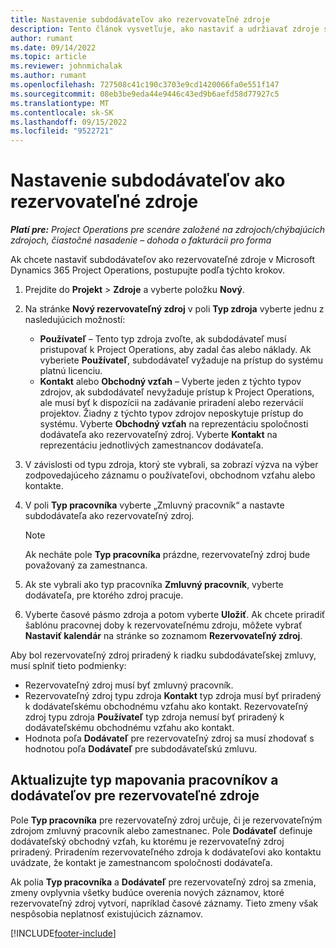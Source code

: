 ```yaml
---
title: Nastavenie subdodávateľov ako rezervovateľné zdroje
description: Tento článok vysvetľuje, ako nastaviť a udržiavať zdroje subdodávateľov, ktoré sú vytvorené od používateľov a kontaktov v systéme, aby ich bolo možné priradiť k subdodávateľským zmluvám v Microsoft Dynamics 365 Project Operations.
author: rumant
ms.date: 09/14/2022
ms.topic: article
ms.reviewer: johnmichalak
ms.author: rumant
ms.openlocfilehash: 727508c41c190c3703e9cd1420066fa0e551f147
ms.sourcegitcommit: 08eb3be9eda44e9446c43ed9b6aefd58d77927c5
ms.translationtype: MT
ms.contentlocale: sk-SK
ms.lasthandoff: 09/15/2022
ms.locfileid: "9522721"
---
```

# <a name="set-up-subcontractors-as-bookable-resources"></a>Nastavenie subdodávateľov ako rezervovateľné zdroje

_**Platí pre:** Project Operations pre scenáre založené na zdrojoch/chýbajúcich zdrojoch, čiastočné nasadenie – dohoda o fakturácii pro forma_

Ak chcete nastaviť subdodávateľov ako rezervovateľné zdroje v Microsoft Dynamics 365 Project Operations, postupujte podľa týchto krokov.

1. Prejdite do **Projekt** \> **Zdroje** a vyberte položku **Nový**.
2. Na stránke **Nový rezervovateľný zdroj** v poli **Typ zdroja** vyberte jednu z nasledujúcich možností:

    - **Používateľ** – Tento typ zdroja zvoľte, ak subdodávateľ musí pristupovať k Project Operations, aby zadal čas alebo náklady. Ak vyberiete **Používateľ**, subdodávateľ vyžaduje na prístup do systému platnú licenciu.
    - **Kontakt** alebo **Obchodný vzťah** – Vyberte jeden z týchto typov zdrojov, ak subdodávateľ nevyžaduje prístup k Project Operations, ale musí byť k dispozícii na zadávanie priradení alebo rezervácií projektov. Žiadny z týchto typov zdrojov neposkytuje prístup do systému. Vyberte **Obchodný vzťah** na reprezentáciu spoločnosti dodávateľa ako rezervovateľný zdroj. Vyberte **Kontakt** na reprezentáciu jednotlivých zamestnancov dodávateľa.

3. V závislosti od typu zdroja, ktorý ste vybrali, sa zobrazí výzva na výber zodpovedajúceho záznamu o používateľovi, obchodnom vzťahu alebo kontakte.
4. V poli **Typ pracovníka** vyberte „Zmluvný pracovník“ a nastavte subdodávateľa ako rezervovateľný zdroj.

    > [!NOTE]
    > Ak necháte pole **Typ pracovníka** prázdne, rezervovateľný zdroj bude považovaný za zamestnanca.

5. Ak ste vybrali ako typ pracovníka **Zmluvný pracovník**, vyberte dodávateľa, pre ktorého zdroj pracuje.
6. Vyberte časové pásmo zdroja a potom vyberte **Uložiť**. Ak chcete priradiť šablónu pracovnej doby k rezervovateľnému zdroju, môžete vybrať **Nastaviť kalendár** na stránke so zoznamom **Rezervovateľný zdroj**.

Aby bol rezervovateľný zdroj priradený k riadku subdodávateľskej zmluvy, musí splniť tieto podmienky:

- Rezervovateľný zdroj musí byť zmluvný pracovník.
- Rezervovateľný zdroj typu zdroja **Kontakt** typ zdroja musí byť priradený k dodávateľskému obchodnému vzťahu ako kontakt. Rezervovateľný zdroj typu zdroja **Používateľ** typ zdroja nemusí byť priradený k dodávateľskému obchodnému vzťahu ako kontakt.
- Hodnota poľa **Dodávateľ** pre rezervovateľný zdroj sa musí zhodovať s hodnotou poľa **Dodávateľ** pre subdodávateľskú zmluvu.

## <a name="update-the-type-of-worker-and-vendor-mapping-for-bookable-resources"></a>Aktualizujte typ mapovania pracovníkov a dodávateľov pre rezervovateľné zdroje

Pole **Typ pracovníka** pre rezervovateľný zdroj určuje, či je rezervovateľným zdrojom zmluvný pracovník alebo zamestnanec. Pole **Dodávateľ** definuje dodávateľský obchodný vzťah, ku ktorému je rezervovateľný zdroj priradený. Priradením rezervovateľného zdroja k dodávateľovi ako kontaktu uvádzate, že kontakt je zamestnancom spoločnosti dodávateľa.

Ak polia **Typ pracovníka** a **Dodávateľ** pre rezervovateľný zdroj sa zmenia, zmeny ovplyvnia všetky budúce overenia nových záznamov, ktoré rezervovateľný zdroj vytvorí, napríklad časové záznamy. Tieto zmeny však nespôsobia neplatnosť existujúcich záznamov.

[!INCLUDE[footer-include](../../includes/footer-banner.md)]
